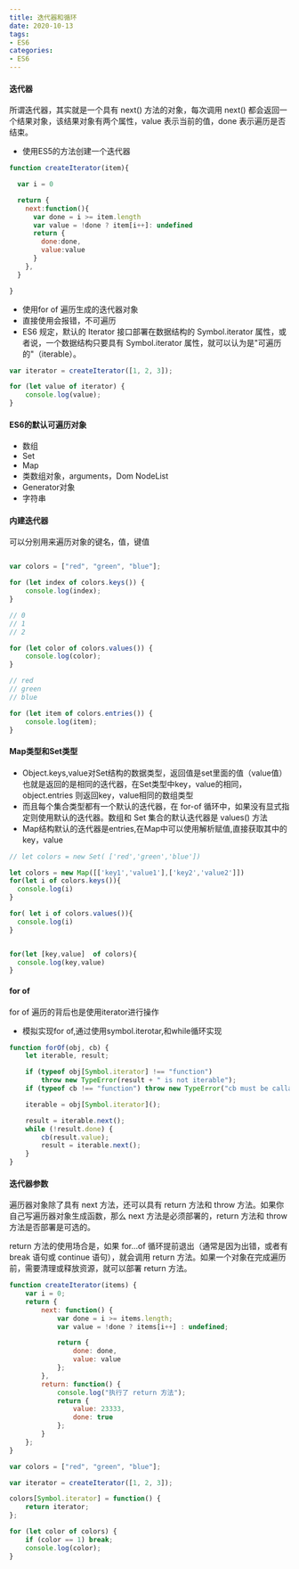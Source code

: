 ```yaml
---
title: 迭代器和循环
date: 2020-10-13
tags:
- ES6
categories:
- ES6
---
```


#### 迭代器

所谓迭代器，其实就是一个具有 next() 方法的对象，每次调用 next() 都会返回一个结果对象，该结果对象有两个属性，value 表示当前的值，done 表示遍历是否结束。

* 使用ES5的方法创建一个迭代器

```javascript
function createIterator(item){

  var i = 0

  return {
    next:function(){
      var done = i >= item.length
      var value = !done ? item[i++]: undefined
      return {
        done:done,
        value:value
      }
    },
  }

}

```

* 使用for of 遍历生成的迭代器对象
* 直接使用会报错，不可遍历
* ES6 规定，默认的 Iterator 接口部署在数据结构的 Symbol.iterator 属性，或者说，一个数据结构只要具有 Symbol.iterator 属性，就可以认为是"可遍历的"（iterable）。

```javascript
var iterator = createIterator([1, 2, 3]);

for (let value of iterator) {
    console.log(value);
}
```

#### ES6的默认可遍历对象

* 数组
* Set
* Map
* 类数组对象，arguments，Dom NodeList
* Generator对象
* 字符串

#### 内建迭代器

可以分别用来遍历对象的键名，值，键值

```javascript

var colors = ["red", "green", "blue"];

for (let index of colors.keys()) {
    console.log(index);
}

// 0
// 1
// 2

for (let color of colors.values()) {
    console.log(color);
}

// red
// green
// blue

for (let item of colors.entries()) {
    console.log(item);
}

```

#### Map类型和Set类型

* Object.keys,value对Set结构的数据类型，返回值是set里面的值（value值）也就是返回的是相同的迭代器，在Set类型中key，value的相同，object.entries 则返回key，value相同的数组类型
* 而且每个集合类型都有一个默认的迭代器，在 for-of 循环中，如果没有显式指定则使用默认的迭代器。数组和 Set 集合的默认迭代器是 values() 方法
* Map结构默认的迭代器是entries,在Map中可以使用解析赋值,直接获取其中的key，value

```javascript
// let colors = new Set( ['red','green','blue'])

let colors = new Map([['key1','value1'],['key2','value2']])
for(let i of colors.keys()){
  console.log(i)
}

for( let i of colors.values()){
  console.log(i)
}


for(let [key,value]  of colors){
  console.log(key,value)
}

```

#### for of

for of 遍历的背后也是使用iterator进行操作

* 模拟实现for of,通过使用symbol.iterotar,和while循环实现

```javascript
function forOf(obj, cb) {
    let iterable, result;

    if (typeof obj[Symbol.iterator] !== "function")
        throw new TypeError(result + " is not iterable");
    if (typeof cb !== "function") throw new TypeError("cb must be callable");

    iterable = obj[Symbol.iterator]();

    result = iterable.next();
    while (!result.done) {
        cb(result.value);
        result = iterable.next();
    }
}
```

#### 迭代器参数

遍历器对象除了具有 next 方法，还可以具有 return 方法和 throw 方法。如果你自己写遍历器对象生成函数，那么 next 方法是必须部署的，return 方法和 throw 方法是否部署是可选的。

return 方法的使用场合是，如果 for...of 循环提前退出（通常是因为出错，或者有 break 语句或 continue 语句），就会调用 return 方法。如果一个对象在完成遍历前，需要清理或释放资源，就可以部署 return 方法。

```javascript
function createIterator(items) {
    var i = 0;
    return {
        next: function() {
            var done = i >= items.length;
            var value = !done ? items[i++] : undefined;

            return {
                done: done,
                value: value
            };
        },
        return: function() {
            console.log("执行了 return 方法");
            return {
                value: 23333,
                done: true
            };
        }
    };
}

var colors = ["red", "green", "blue"];

var iterator = createIterator([1, 2, 3]);

colors[Symbol.iterator] = function() {
    return iterator;
};

for (let color of colors) {
    if (color == 1) break;
    console.log(color);
}
```
